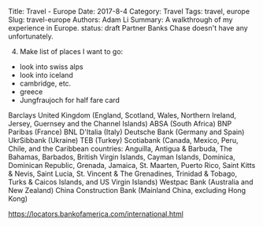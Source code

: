 Title: Travel - Europe
Date: 2017-8-4
Category: Travel
Tags: travel, europe
Slug: travel-europe
Authors: Adam Li
Summary: A walkthrough of my experience in Europe.
status: draft
Partner Banks
Chase doesn't have any unfortunately.

4. Make list of places I want to go:
- look into swiss alps
- look into iceland
- cambridge, etc.
- greece
- Jungfraujoch for half fare card

Barclays United Kingdom (England, Scotland, Wales, Northern Ireland, Jersey, Guernsey and the Channel Islands)
ABSA (South Africa)
BNP Paribas (France)
BNL D'Italia (Italy)
Deutsche Bank (Germany and Spain)
UkrSibbank (Ukraine)
TEB (Turkey)
Scotiabank (Canada, Mexico, Peru, Chile, and the Caribbean countries: Anguilla, Antigua & Barbuda, The Bahamas, Barbados, British Virgin Islands, Cayman Islands, Dominica, Dominican Republic, Grenada, Jamaica, St. Maarten, Puerto Rico, Saint Kitts & Nevis, Saint Lucia, St. Vincent & The Grenadines, Trinidad & Tobago, Turks & Caicos Islands, and US Virgin Islands)
Westpac Bank (Australia and New Zealand)
China Construction Bank (Mainland China, excluding Hong Kong)

https://locators.bankofamerica.com/international.html